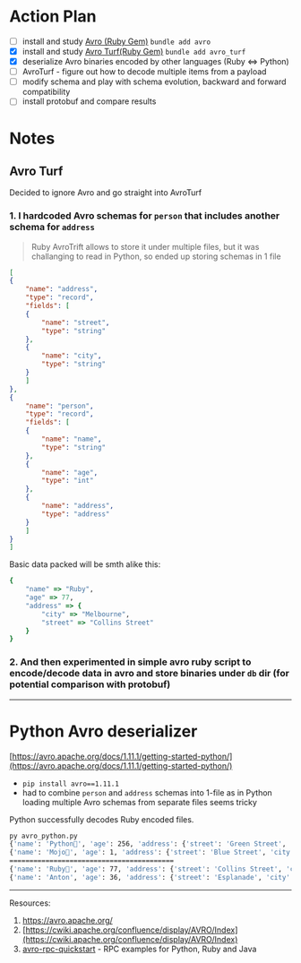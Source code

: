 # Action Plan

- [ ] install and study [Avro (Ruby Gem)](https://rubygems.org/gems/avro) `bundle add avro`
- [x] install and study [Avro Turf(Ruby Gem)](https://github.com/dasch/avro_turf) `bundle add avro_turf`
- [x] deserialize Avro binaries encoded by other languages (Ruby <=> Python)
- [ ] AvroTurf - figure out how to decode multiple items from a payload
- [ ] modify schema and play with schema evolution, backward and forward compatibility
- [ ] install protobuf and compare results

# Notes 

## Avro Turf

Decided to ignore Avro and go straight into AvroTurf

### 1. I hardcoded Avro schemas for `person` that includes another schema for `address`

> Ruby AvroTrift allows to store it under multiple files, but it was challanging to read in Python, so ended up storing schemas in 1 file

```json
[
{
    "name": "address",
    "type": "record",
    "fields": [
    {
        "name": "street",
        "type": "string"
    },
    {
        "name": "city",
        "type": "string"
    }
    ]
},
{
    "name": "person",
    "type": "record",
    "fields": [
    {
        "name": "name",
        "type": "string"
    },
    {
        "name": "age",
        "type": "int"
    },
    {
        "name": "address",
        "type": "address"
    }
    ]
}
]
```

Basic data packed will be smth alike this:
```ruby
{
    "name" => "Ruby",
    "age" => 77, 
    "address" => {
        "city" => "Melbourne",
        "street" => "Collins Street"
    }
}
```

### 2. And then experimented in simple avro ruby script to encode/decode data in avro and store binaries under `db` dir (for potential comparison with protobuf)

---

# Python Avro deserializer

[https://avro.apache.org/docs/1.11.1/getting-started-python/](https://avro.apache.org/docs/1.11.1/getting-started-python/)

- `pip install avro==1.11.1`
- had to combine `person` and `address` schemas into 1-file as in Python loading multiple Avro schemas from separate files seems tricky

Python successfully decodes Ruby encoded files. 
```sh
py avro_python.py
{'name': 'Python🐍', 'age': 256, 'address': {'street': 'Green Street', 'city': 'San Francisco'}}
{'name': 'Mojo🐍', 'age': 1, 'address': {'street': 'Blue Street', 'city': 'Saturn🪐'}}
=========================================
{'name': 'Ruby💎', 'age': 77, 'address': {'street': 'Collins Street', 'city': 'Melbourne'}}
{'name': 'Anton', 'age': 36, 'address': {'street': 'Esplanade', 'city': 'Melbourne'}}
```
---

Resources:

1. https://avro.apache.org/
1. [https://cwiki.apache.org/confluence/display/AVRO/Index](https://cwiki.apache.org/confluence/display/AVRO/Index)
1. [avro-rpc-quickstart](https://github.com/phunt/avro-rpc-quickstart) - RPC examples for Python, Ruby and Java


